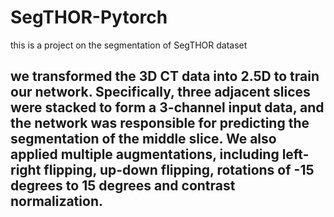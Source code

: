 # SegTHOR-Pytorch
 this is a project on the segmentation of SegTHOR dataset
 
## we transformed the 3D CT data into 2.5D to train our network. Specifically, three adjacent slices were stacked to form a 3-channel input data, and the network was responsible for predicting the segmentation of the middle slice. We also applied multiple augmentations, including left-right flipping, up-down flipping, rotations of -15 degrees to 15 degrees and contrast normalization.
